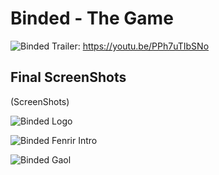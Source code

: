# Binded - The Game
![Binded](https://i.imgur.com/10kAGGf.png)
Trailer: https://youtu.be/PPh7uTIbSNo

## Final ScreenShots
(ScreenShots)

![Binded Logo](https://i.imgur.com/ugV5gJX.png)

![Binded Fenrir Intro](https://i.imgur.com/uZ1w1kV.png)

![Binded Gaol](https://i.imgur.com/7DEkB2N.png)
